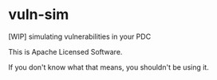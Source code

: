 # vuln-sim
[WIP] simulating vulnerabilities in your PDC

This is Apache Licensed Software.

If you don't know what that means, you shouldn't be using it.